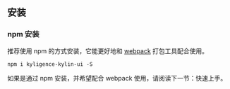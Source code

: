 ## 安装

### npm 安装
推荐使用 npm 的方式安装，它能更好地和 [webpack](https://webpack.js.org/) 打包工具配合使用。

```shell
npm i kyligence-kylin-ui -S
```

如果是通过 npm 安装，并希望配合 webpack 使用，请阅读下一节：快速上手。
